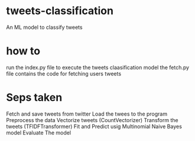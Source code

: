 # tweets-classification
An ML model to classify tweets
# how to
run the index.py file to execute the tweets claasification model
the fetch.py file contains the code for fetching users tweets
# Seps taken
Fetch and save tweets from twitter
Load the twees to the program
Preprocess the data
Vectorize tweets (CountVectorizer)
Transform the tweets (TFIDFTransformer)
Fit and Predict usig Multinomial Naive Bayes model
Evaluate The model
